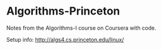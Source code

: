 # Algorithms-Princeton
Notes from the Algorithms-I course on Coursera with code.

Setup info: http://algs4.cs.princeton.edu/linux/
